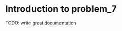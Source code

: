 # Introduction to problem_7

TODO: write [great documentation](http://jacobian.org/writing/what-to-write/)
